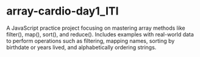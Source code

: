 # array-cardio-day1_ITI
A JavaScript practice project focusing on mastering array methods like filter(), map(), sort(), and reduce(). Includes examples with real-world data to perform operations such as filtering, mapping names, sorting by birthdate or years lived, and alphabetically ordering strings.
